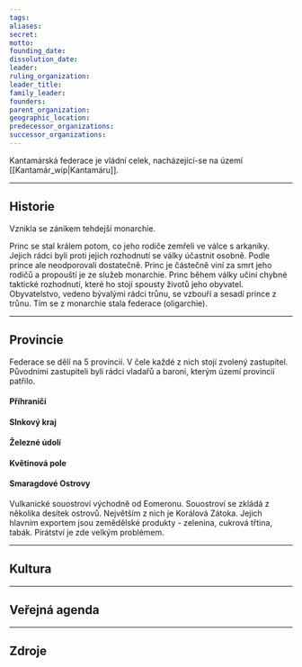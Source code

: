 ```yaml
---
tags: 
aliases: 
secret: 
motto: 
founding_date: 
dissolution_date: 
leader: 
ruling_organization: 
leader_title: 
family_leader: 
founders: 
parent_organization: 
geographic_location: 
predecessor_organizations: 
successor_organizations:
---
```

Kantamárská federace je vládní celek, nacházející-se na území [[Kantamár_wip|Kantamáru]].

---
## Historie
Vznikla se zánikem tehdejší monarchie.

Princ se stal králem potom, co jeho rodiče zemřeli ve válce s arkaniky. Jejich rádci byli proti jejich rozhodnutí se války účastnit osobně. Podle prince ale neodporovali dostatečně. Princ je částečně viní za smrt jeho rodičů a propouští je ze služeb monarchie.
Princ během války učiní chybné taktické rozhodnutí, které ho stojí spousty životů jeho obyvatel.
Obyvatelstvo, vedeno bývalými rádci trůnu, se vzbouří a sesadí prince z trůnu. Tím se z monarchie stala federace (oligarchie).

---
## Provincie
Federace se dělí na 5 provincií. V čele každé z nich stojí zvolený zastupitel. Původními zastupiteli byli rádci vladařů a baroni, kterým území provincií patřilo.
#### Příhraničí

#### Slnkový kraj

#### Železné údolí

#### Květinová pole

#### Smaragdové Ostrovy
Vulkanické souostroví východně od Eomeronu. Souostroví se zkládá z několika desítek ostrovů. Největším z nich je Korálová Zátoka.
Jejich hlavním exportem jsou zemědělské produkty - zelenina, cukrová třtina, tabák. Pirátství je zde velkým problémem. 


---
## Kultura


---
## Veřejná agenda


---
## Zdroje





